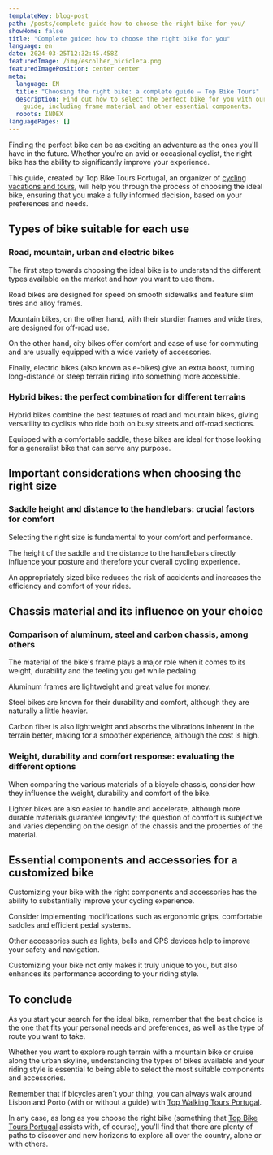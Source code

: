 ```yaml
---
templateKey: blog-post
path: /posts/complete-guide-how-to-choose-the-right-bike-for-you/
showHome: false
title: "Complete guide: how to choose the right bike for you"
language: en
date: 2024-03-25T12:32:45.458Z
featuredImage: /img/escolher_bicicleta.png
featuredImagePosition: center center
meta:
  language: EN
  title: "Choosing the right bike: a complete guide – Top Bike Tours"
  description: Find out how to select the perfect bike for you with our detailed
    guide, including frame material and other essential components.
  robots: INDEX
languagePages: []
---
```

Finding the perfect bike can be as exciting an adventure as the ones you'll have in the future. Whether you're an avid or occasional cyclist, the right bike has the ability to significantly improve your experience.

This guide, created by Top Bike Tours Portugal, an organizer of [cycling vacations and tours](https://topbiketoursportugal.com/), will help you through the process of choosing the ideal bike, ensuring that you make a fully informed decision, based on your preferences and needs.

## Types of bike suitable for each use

### Road, mountain, urban and electric bikes

The first step towards choosing the ideal bike is to understand the different types available on the market and how you want to use them.

Road bikes are designed for speed on smooth sidewalks and feature slim tires and alloy frames.

Mountain bikes, on the other hand, with their sturdier frames and wide tires, are designed for off-road use.

On the other hand, city bikes offer comfort and ease of use for commuting and are usually equipped with a wide variety of accessories.

Finally, electric bikes (also known as e-bikes) give an extra boost, turning long-distance or steep terrain riding into something more accessible.

### Hybrid bikes: the perfect combination for different terrains

Hybrid bikes combine the best features of road and mountain bikes, giving versatility to cyclists who ride both on busy streets and off-road sections.

Equipped with a comfortable saddle, these bikes are ideal for those looking for a generalist bike that can serve any purpose.

## Important considerations when choosing the right size

### Saddle height and distance to the handlebars: crucial factors for comfort

Selecting the right size is fundamental to your comfort and performance.

The height of the saddle and the distance to the handlebars directly influence your posture and therefore your overall cycling experience.

An appropriately sized bike reduces the risk of accidents and increases the efficiency and comfort of your rides.

## Chassis material and its influence on your choice

### Comparison of aluminum, steel and carbon chassis, among others

The material of the bike's frame plays a major role when it comes to its weight, durability and the feeling you get while pedaling.

Aluminum frames are lightweight and great value for money.

Steel bikes are known for their durability and comfort, although they are naturally a little heavier.

Carbon fiber is also lightweight and absorbs the vibrations inherent in the terrain better, making for a smoother experience, although the cost is high.

### Weight, durability and comfort response: evaluating the different options

When comparing the various materials of a bicycle chassis, consider how they influence the weight, durability and comfort of the bike.

Lighter bikes are also easier to handle and accelerate, although more durable materials guarantee longevity; the question of comfort is subjective and varies depending on the design of the chassis and the properties of the material.

## Essential components and accessories for a customized bike

Customizing your bike with the right components and accessories has the ability to substantially improve your cycling experience.

Consider implementing modifications such as ergonomic grips, comfortable saddles and efficient pedal systems.

Other accessories such as lights, bells and GPS devices help to improve your safety and navigation.

Customizing your bike not only makes it truly unique to you, but also enhances its performance according to your riding style.

## To conclude

As you start your search for the ideal bike, remember that the best choice is the one that fits your personal needs and preferences, as well as the type of route you want to take.

Whether you want to explore rough terrain with a mountain bike or cruise along the urban skyline, understanding the types of bikes available and your riding style is essential to being able to select the most suitable components and accessories.

Remember that if bicycles aren't your thing, you can always walk around Lisbon and Porto (with or without a guide) with [Top Walking Tours Portugal](https://topwalkingtoursportugal.com/).

In any case, as long as you choose the right bike (something that [Top Bike Tours Portugal](https://topwalkingtoursportugal.com/pt/) assists with, of course), you'll find that there are plenty of paths to discover and new horizons to explore all over the country, alone or with others.
